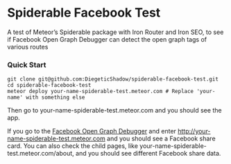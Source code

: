 # Spiderable Facebook Test
A test of Meteor’s Spiderable package with Iron Router and Iron SEO, to see if Facebook Open Graph Debugger can detect the open graph tags of various routes

### Quick Start
```
git clone git@github.com:DiegeticShadow/spiderable-facebook-test.git
cd spiderable-facebook-test
meteor deploy your-name-spiderable-test.meteor.com # Replace 'your-name' with something else
```
Then go to your-name-spiderable-test.meteor.com and you should see the app.

If you go to the [Facebook Open Graph Debugger](https://developers.facebook.com/tools/debug/og/object/) and enter http://your-name-spiderable-test.meteor.com and you should see a Facebook share card. You can also check the child pages, like your-name-spiderable-test.meteor.com/about, and you should see different Facebook share data.
